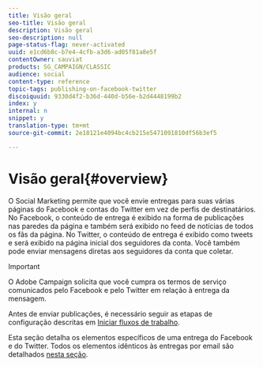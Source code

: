```yaml
---
title: Visão geral
seo-title: Visão geral
description: Visão geral
seo-description: null
page-status-flag: never-activated
uuid: e1cd6b8c-b7e4-4cfb-a3d6-ad05f81a8e5f
contentOwner: sauviat
products: SG_CAMPAIGN/CLASSIC
audience: social
content-type: reference
topic-tags: publishing-on-facebook-twitter
discoiquuid: 9330d4f2-b36d-440d-b56e-b2d4448199b2
index: y
internal: n
snippet: y
translation-type: tm+mt
source-git-commit: 2e18121e4094bc4cb215e5471091810df56b3ef5

---
```



# Visão geral{#overview}

O Social Marketing permite que você envie entregas para suas várias páginas do Facebook e contas do Twitter em vez de perfis de destinatários. No Facebook, o conteúdo de entrega é exibido na forma de publicações nas paredes da página e também será exibido no feed de notícias de todos os fãs da página. No Twitter, o conteúdo de entrega é exibido como tweets e será exibido na página inicial dos seguidores da conta. Você também pode enviar mensagens diretas aos seguidores da conta que coletar.

>[!IMPORTANT]
>
>O Adobe Campaign solicita que você cumpra os termos de serviço comunicados pelo Facebook e pelo Twitter em relação à entrega da mensagem.
>
>Antes de enviar publicações, é necessário seguir as etapas de configuração descritas em [Iniciar fluxos de trabalho](../../social/using/starting-workflows.md).

Esta seção detalha os elementos específicos de uma entrega do Facebook e do Twitter. Todos os elementos idênticos às entregas por email são detalhados [nesta seção](../../delivery/using/about-email-channel.md).
